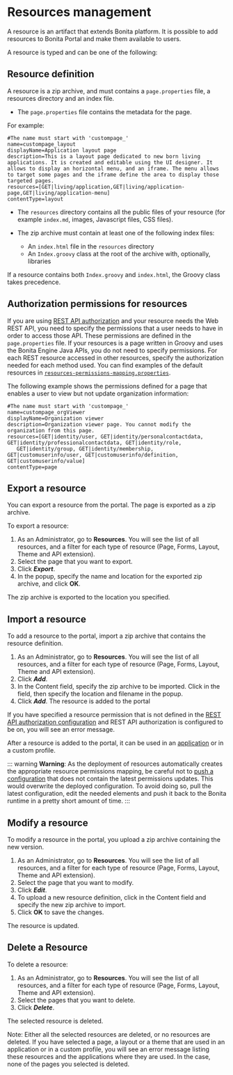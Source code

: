 # Resources management

A resource is an artifact that extends Bonita platform. It is possible to add resources to Bonita Portal and make them available to users. 

A resource is typed and can be one of the following:

## Resource definition

A resource is a zip archive, and must contains a `page.properties` file, a resources directory and an index file.

* The `page.properties` file contains the metadata for the page.

For example: 
```
#The name must start with 'custompage_'
name=custompage_layout
displayName=Application layout page
description=This is a layout page dedicated to new born living applications. It is created and editable using the UI designer. It allows to display an horizontal menu, and an iframe. The menu allows to target some pages and the iframe define the area to display those targeted pages.
resources=[GET|living/application,GET|living/application-page,GET|living/application-menu]
contentType=layout
```

* The `resources` directory contains all the public files of your resource (for example `index.md`, images, Javascript files, CSS files). 

* The zip archive must contain at least one of the following index files:
   * An `index.html` file in the `resources` directory
   * An `Index.groovy` class at the root of the archive with, optionally, libraries

If a resource contains both `Index.groovy` and `index.html`, the Groovy class takes precedence.

## Authorization permissions for resources

If you are using [REST API authorization](rest-api-authorization.md) and your resource needs the Web REST API, 
you need to specify the permissions that a user needs to have in order to access those API. 
These permissions are defined in the `page.properties` file. If your resources is a page written in Groovy and uses the Bonita Engine Java APIs, you do not need to specify permissions.
For each REST resource accessed in other resources, specify the authorization needed for each method used. 
You can find examples of the default resources in [`resources-permissions-mapping.properties`](BonitaBPM_platform_setup.md).

The following example shows the permissions defined for a page that enables a user to view but not update organization information:
```
#The name must start with 'custompage_'
name=custompage_orgViewer
displayName=Organization viewer
description=Organization viewer page. You cannot modify the organization from this page.
resources=[GET|identity/user, GET|identity/personalcontactdata, GET|identity/professionalcontactdata, GET|identity/role, 
   GET|identity/group, GET|identity/membership, GET|customuserinfo/user, GET|customuserinfo/definition, GET|customuserinfo/value] 
contentType=page  
```

<a id="export"/>

## Export a resource

You can export a resource from the portal. The page is exported as a zip archive.

To export a resource:

1. As an Administrator, go to **Resources**. You will see the list of all resources, and a filter for each type of resource (Page, Forms, Layout, Theme and API extension).
2. Select the page that you want to export.
3. Click **_Export_**.
4. In the popup, specify the name and location for the exported zip archive, and click **OK**.

The zip archive is exported to the location you specified.

## Import a resource

To add a resource to the portal, import a zip archive that contains the resource definition.

1. As an Administrator, go to **Resources**. You will see the list of all resources, and a filter for each type of resource (Page, Forms, Layout, Theme and API extension).
2. Click **_Add_**.
3. In the Content field, specify the zip archive to be imported. Click in the field, then specify the location and filename in the popup.
4. Click **_Add_**. The resource is added to the portal

If you have specified a resource permission that is not defined in the [REST API authorization configuration](rest-api-authorization.md) and REST API authorization is configured to be on, you will see an error message.

After a resource is added to the portal, it can be used in an [application](applications.md) or in a custom profile.

::: warning
**Warning**: As the deployment of resources automatically creates the appropriate resource permissions mapping, be careful not to [push a configuration](BonitaBPM_platform_setup.md#update_platform_conf) that does not contain the latest permissions updates. This would overwrite the deployed configuration. To avoid doing so, pull the latest configuration, edit the needed elements and push it back to the Bonita runtime in a pretty short amount of time.
:::

<a id="modify"/>

## Modify a resource

To modify a resource in the portal, you upload a zip archive containing the new version.

1. As an Administrator, go to **Resources**. You will see the list of all resources, and a filter for each type of resource (Page, Forms, Layout, Theme and API extension).
2. Select the page that you want to modify.
3. Click **_Edit_**.
4. To upload a new resource definition, click in the Content field and specify the new zip archive to import.
5. Click **OK** to save the changes.

The resource is updated.

## Delete a Resource

To delete a resource:

1. As an Administrator, go to **Resources**. You will see the list of all resources, and a filter for each type of resource (Page, Forms, Layout, Theme and API extension).
2. Select the pages that you want to delete.
3. Click **_Delete_**.

The selected resource is deleted.

Note: Either all the selected resources are deleted, or no resources are deleted. If you have selected a page, a layout or a theme that are used in an application or in a custom profile, you will see an error message listing these resources and the applications where they are used. In the case, none of the pages you selected is deleted.
